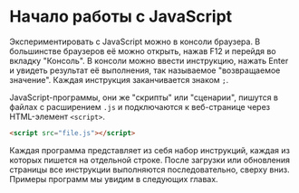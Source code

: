 # Начало работы с JavaScript

Экспериментировать с JavaScript можно в консоли браузера. В большинстве браузеров её можно открыть, нажав F12 и перейдя во вкладку "Консоль". В консоли можно ввести инструкцию, нажать Enter и увидеть результат её выполнения, так называемое "возвращаемое значение". Каждая инструкция заканчивается знаком `;`.

JavaScript-программы, они же "скрипты" или "сценарии", пишутся в файлах с расширением `.js` и подключаются к веб-странице через HTML-элемент `<script>`.

```html
<script src="file.js"></script>
```

Каждая программа представляет из себя набор инструкций, каждая из которых пишется на отдельной строке. После загрузки или обновления страницы все инструкции выполняются последовательно, сверху вниз. Примеры программ мы увидим в следующих главах.
